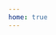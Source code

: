 ```yaml
---
home: true
---
```


<script setup>
import Home from '../.vitepress/theme/components/Home.vue';
</script>
    
<Home />
